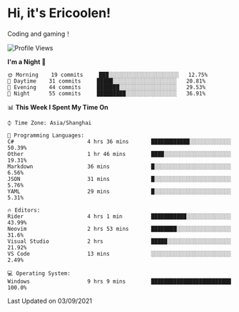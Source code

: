 # Hi, it's Ericoolen!
Coding and gaming！

<!--START_SECTION:waka-->
![Profile Views](http://img.shields.io/badge/Profile%20Views-113-blue)

**I'm a Night 🦉** 

```text
🌞 Morning    19 commits     ███░░░░░░░░░░░░░░░░░░░░░░   12.75% 
🌆 Daytime    31 commits     █████░░░░░░░░░░░░░░░░░░░░   20.81% 
🌃 Evening    44 commits     ███████░░░░░░░░░░░░░░░░░░   29.53% 
🌙 Night      55 commits     █████████░░░░░░░░░░░░░░░░   36.91%

```


📊 **This Week I Spent My Time On** 

```text
⌚︎ Time Zone: Asia/Shanghai

💬 Programming Languages: 
C#                       4 hrs 36 mins       ████████████░░░░░░░░░░░░░   50.39% 
Other                    1 hr 46 mins        ████░░░░░░░░░░░░░░░░░░░░░   19.31% 
Markdown                 36 mins             █░░░░░░░░░░░░░░░░░░░░░░░░   6.56% 
JSON                     31 mins             █░░░░░░░░░░░░░░░░░░░░░░░░   5.76% 
YAML                     29 mins             █░░░░░░░░░░░░░░░░░░░░░░░░   5.31%

🔥 Editors: 
Rider                    4 hrs 1 min         ███████████░░░░░░░░░░░░░░   43.99% 
Neovim                   2 hrs 53 mins       ████████░░░░░░░░░░░░░░░░░   31.6% 
Visual Studio            2 hrs               █████░░░░░░░░░░░░░░░░░░░░   21.92% 
VS Code                  13 mins             ░░░░░░░░░░░░░░░░░░░░░░░░░   2.49%

💻 Operating System: 
Windows                  9 hrs 9 mins        █████████████████████████   100.0%

```


 Last Updated on 03/09/2021
<!--END_SECTION:waka-->

